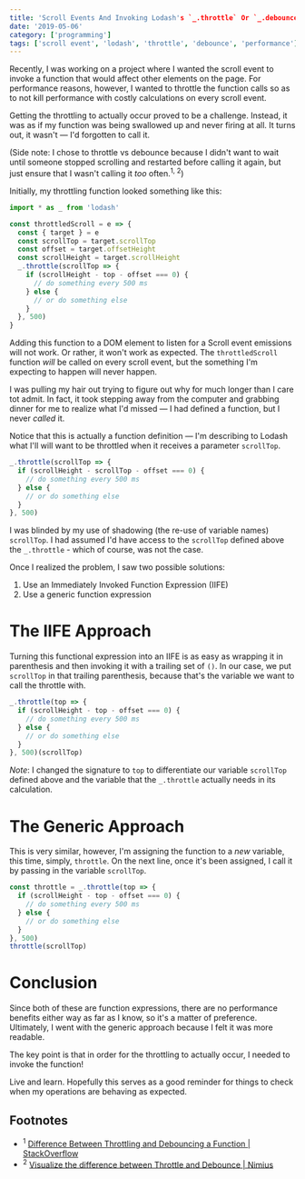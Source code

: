 ```yaml
---
title: 'Scroll Events And Invoking Lodash's `_.throttle` Or `_.debounce`'
date: '2019-05-06'
category: ['programming']
tags: ['scroll event', 'lodash', 'throttle', 'debounce', 'performance']
---
```


Recently, I was working on a project where I wanted the scroll event to invoke a function that would affect other elements on the page. For performance reasons, however, I wanted to throttle the function calls so as to not kill performance with costly calculations on every scroll event.

Getting the throttling to actually occur proved to be a challenge. Instead, it was as if my function was being swallowed up and never firing at all. It turns out, it wasn't — I'd forgotten to call it.

(Side note: I chose to throttle vs debounce because I didn't want to wait until someone stopped scrolling and restarted before calling it again, but just ensure that I wasn't calling it _too_ often.<sup>1, 2</sup>)

Initially, my throttling function looked something like this:

```javascript
import * as _ from 'lodash'

const throttledScroll = e => {
  const { target } = e
  const scrollTop = target.scrollTop
  const offset = target.offsetHeight
  const scrollHeight = target.scrollHeight
  _.throttle(scrollTop => {
    if (scrollHeight - top - offset === 0) {
      // do something every 500 ms
    } else {
      // or do something else
    }
  }, 500)
}
```

Adding this function to a DOM element to listen for a Scroll event emissions will not work. Or rather, it won't work as expected. The `throttledScroll` function _will_ be called on every scroll event, but the something I'm expecting to happen will never happen.

I was pulling my hair out trying to figure out why for much longer than I care tot admit. In fact, it took stepping away from the computer and grabbing dinner for me to realize what I'd missed — I had defined a function, but I never _called_ it.

Notice that this is actually a function definition — I'm describing to Lodash what I'll will want to be throttled when it receives a parameter `scrollTop`.

```javascript
_.throttle(scrollTop => {
  if (scrollHeight - scrollTop - offset === 0) {
    // do something every 500 ms
  } else {
    // or do something else
  }
}, 500)
```

I was blinded by my use of shadowing (the re-use of variable names) `scrollTop`. I had assumed I'd have access to the `scrollTop` defined above the `_.throttle` - which of course, was not the case.

Once I realized the problem, I saw two possible solutions:

1. Use an Immediately Invoked Function Expression (IIFE)
2. Use a generic function expression

# The IIFE Approach

Turning this functional expression into an IIFE is as easy as wrapping it in parenthesis and then invoking it with a trailing set of `()`. In our case, we put `scrollTop` in that trailing parenthesis, because that's the variable we want to call the throttle with.

```javascript
_.throttle(top => {
  if (scrollHeight - top - offset === 0) {
    // do something every 500 ms
  } else {
    // or do something else
  }
}, 500)(scrollTop)
```

_Note_: I changed the signature to `top` to differentiate our variable `scrollTop` defined above and the variable that the `_.throttle` actually needs in its calculation.

# The Generic Approach

This is very similar, however, I'm assigning the function to a _new_ variable, this time, simply, `throttle`. On the next line, once it's been assigned, I call it by passing in the variable `scrollTop`.

```javascript
const throttle = _.throttle(top => {
  if (scrollHeight - top - offset === 0) {
    // do something every 500 ms
  } else {
    // or do something else
  }
}, 500)
throttle(scrollTop)
```

# Conclusion

Since both of these are function expressions, there are no performance benefits either way as far as I know, so it's a matter of preference. Ultimately, I went with the generic approach because I felt it was more readable.

The key point is that in order for the throttling to actually occur, I needed to invoke the function!

Live and learn. Hopefully this serves as a good reminder for things to check when my operations are behaving as expected.

## Footnotes

- <sup>1</sup> [Difference Between Throttling and Debouncing a Function | StackOverflow](https://stackoverflow.com/questions/25991367/difference-between-throttling-and-debouncing-a-function)
- <sup>2</sup> [Visualize the difference between Throttle and Debounce | Nimius](http://demo.nimius.net/debounce_throttle/)
